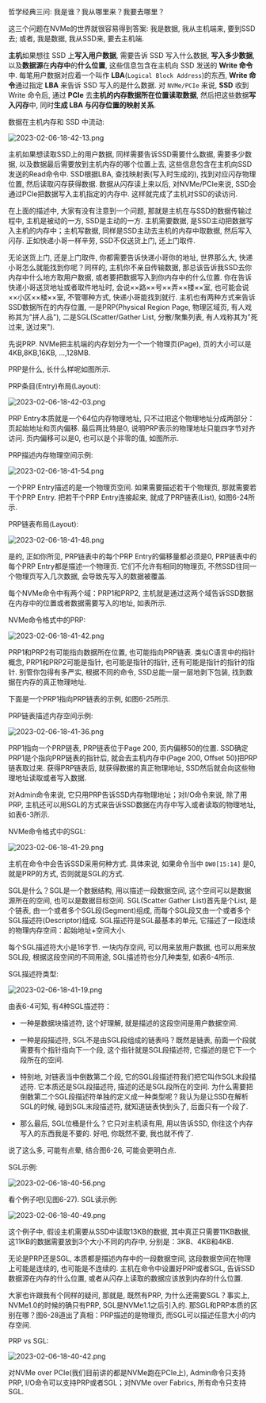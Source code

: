 
哲学经典三问: 我是谁？我从哪里来？我要去哪里？

这三个问题在NVMe的世界就很容易得到答案: 我是数据, 我从主机端来, 要到SSD去; 或者, 我是数据, 我从SSD来, 要去主机端.

**主机**如果想往 SSD 上**写入用户数据**, 需要告诉 SSD 写入什么数据, **写入多少数据**, 以及**数据源**在**内存中**的**什么位置**, 这些信息包含在主机向 SSD 发送的 **Write 命令**中. 每笔用户数据对应着一个叫作 **LBA**(`Logical Block Address`)的东西, **Write 命令**通过指定 **LBA** 来告诉 SSD 写入的是什么数据. 对 `NVMe/PCIe` 来说, **SSD** 收到 Write 命令后, 通过 **PCIe** 去**主机的内存数据所在位置读取数据**, 然后把这些数据**写入闪存**中, 同时**生成 LBA 与闪存位置的映射关系**.

数据在主机内存和 SSD 中流动:

![2023-02-06-18-42-13.png](./images/2023-02-06-18-42-13.png)

主机如果想读取SSD上的用户数据, 同样需要告诉SSD需要什么数据, 需要多少数据, 以及数据最后需要放到主机内存的哪个位置上去, 这些信息包含在主机向SSD发送的Read命令中. SSD根据LBA, 查找映射表(写入时生成的), 找到对应闪存物理位置, 然后读取闪存获得数据. 数据从闪存读上来以后, 对NVMe/PCIe来说, SSD会通过PCIe把数据写入主机指定的内存中. 这样就完成了主机对SSD的读访问.

在上面的描述中, 大家有没有注意到一个问题, 那就是主机在与SSD的数据传输过程中, 主机是被动的一方, SSD是主动的一方. 主机需要数据, 是SSD主动把数据写入主机的内存中；主机写数据, 同样是SSD主动去主机的内存中取数据, 然后写入闪存. 正如快递小哥一样辛劳, SSD不仅送货上门, 还上门取件.

无论送货上门, 还是上门取件, 你都需要告诉快递小哥你的地址, 世界那么大, 快递小哥怎么就能找到你呢？同样的, 主机你不亲自传输数据, 那总该告诉我SSD去你内存中什么地方取用户数据, 或者要把数据写入到你内存中的什么位置. 你在告诉快递小哥送货地址或者取件地址时, 会说××路××号××弄××楼××室, 也可能会说××小区××楼××室, 不管哪种方式, 快递小哥能找到就行. 主机也有两种方式来告诉SSD数据所在的内存位置, 一是PRP(Physical Region Page, 物理区域页, 有人戏称其为"拼人品"), 二是SGL(Scatter/Gather List, 分散/聚集列表, 有人戏称其为"死过来, 送过来").

先说PRP. NVMe把主机端的内存划分为一个一个物理页(Page), 页的大小可以是4KB,8KB,16KB, …,128MB.

PRP是什么, 长什么样呢如图所示.

PRP条目(Entry)布局(Layout):

![2023-02-06-18-42-03.png](./images/2023-02-06-18-42-03.png)

PRP Entry本质就是一个64位内存物理地址, 只不过把这个物理地址分成两部分：页起始地址和页内偏移. 最后两比特是0, 说明PRP表示的物理地址只能四字节对齐访问. 页内偏移可以是0, 也可以是个非零的值, 如图所示.

PRP描述内存物理空间示例:

![2023-02-06-18-41-54.png](./images/2023-02-06-18-41-54.png)

一个PRP Entry描述的是一个物理页空间. 如果需要描述若干个物理页, 那就需要若干个PRP Entry. 把若干个PRP Entry连接起来, 就成了PRP链表(List), 如图6-24所示.

PRP链表布局(Layout):

![2023-02-06-18-41-48.png](./images/2023-02-06-18-41-48.png)

是的, 正如你所见, PRP链表中的每个PRP Entry的偏移量都必须是0, PRP链表中的每个PRP Entry都是描述一个物理页. 它们不允许有相同的物理页, 不然SSD往同一个物理页写入几次数据, 会导致先写入的数据被覆盖.

每个NVMe命令中有两个域：PRP1和PRP2, 主机就是通过这两个域告诉SSD数据在内存中的位置或者数据需要写入的地址, 如表所示.

NVMe命令格式中的PRP:

![2023-02-06-18-41-42.png](./images/2023-02-06-18-41-42.png)

PRP1和PRP2有可能指向数据所在位置, 也可能指向PRP链表. 类似C语言中的指针概念, PRP1和PRP2可能是指针, 也可能是指针的指针, 还有可能是指针的指针的指针. 别管你包得有多严实, 根据不同的命令, SSD总能一层一层地剥下包装, 找到数据在内存的真正物理地址.

下面是一个PRP1指向PRP链表的示例, 如图6-25所示.

PRP链表描述内存空间示例:

![2023-02-06-18-41-36.png](./images/2023-02-06-18-41-36.png)

PRP1指向一个PRP链表, PRP链表位于Page 200, 页内偏移50的位置. SSD确定PRP1是个指向PRP链表的指针后, 就会去主机内存中(Page 200, Offset 50)把PRP链表取过来. 获得PRP链表后, 就获得数据的真正物理地址, SSD然后就会向这些物理地址读取或者写入数据.

对Admin命令来说, 它只用PRP告诉SSD内存物理地址；对I/O命令来说, 除了用PRP, 主机还可以用SGL的方式来告诉SSD数据在内存中写入或者读取的物理地址, 如表6-3所示.

NVMe命令格式中的SGL:

![2023-02-06-18-41-29.png](./images/2023-02-06-18-41-29.png)

主机在命令中会告诉SSD采用何种方式. 具体来说, 如果命令当中 `DW0[15:14]` 是0, 就是PRP的方式, 否则就是SGL的方式.

SGL是什么？SGL是一个数据结构, 用以描述一段数据空间, 这个空间可以是数据源所在的空间, 也可以是数据目标空间. SGL(Scatter Gather List)首先是个List, 是个链表, 由一个或者多个SGL段(Segment)组成, 而每个SGL段又由一个或者多个SGL描述符(Descriptor)组成. SGL描述符是SGL最基本的单元, 它描述了一段连续的物理内存空间：起始地址+空间大小.

每个SGL描述符大小是16字节. 一块内存空间, 可以用来放用户数据, 也可以用来放SGL段, 根据这段空间的不同用途, SGL描述符也分几种类型, 如表6-4所示.

SGL描述符类型:

![2023-02-06-18-41-19.png](./images/2023-02-06-18-41-19.png)

由表6-4可知, 有4种SGL描述符：

* 一种是数据块描述符, 这个好理解, 就是描述的这段空间是用户数据空间.

* 一种是段描述符, SGL不是由SGL段组成的链表吗？既然是链表, 前面一个段就需要有个指针指向下一个段, 这个指针就是SGL段描述符, 它描述的是它下一个段所在的空间.

* 特别地, 对链表当中倒数第二个段, 它的SGL段描述符我们把它叫作SGL末段描述符. 它本质还是SGL段描述符, 描述的还是SGL段所在的空间. 为什么需要把倒数第二个SGL段描述符单独的定义成一种类型呢？我认为是让SSD在解析SGL的时候, 碰到SGL末段描述符, 就知道链表快到头了, 后面只有一个段了.

* 那么最后, SGL位桶是什么？它只对主机读有用, 用以告诉SSD, 你往这个内存写入的东西我是不要的. 好吧, 你既然不要, 我也就不传了.

说了这么多, 可能有点晕, 结合图6-26, 可能会更明白点.

SGL示例:

![2023-02-06-18-40-56.png](./images/2023-02-06-18-40-56.png)

看个例子吧(见图6-27). SGL读示例:

![2023-02-06-18-40-49.png](./images/2023-02-06-18-40-49.png)

这个例子中, 假设主机需要从SSD中读取13KB的数据, 其中真正只需要11KB数据, 这11KB的数据需要放到3个大小不同的内存中, 分别是：3KB、4KB和4KB.

无论是PRP还是SGL, 本质都是描述内存中的一段数据空间, 这段数据空间在物理上可能是连续的, 也可能是不连续的. 主机在命令中设置好PRP或者SGL, 告诉SSD数据源在内存的什么位置, 或者从闪存上读取的数据应该放到内存的什么位置.

大家也许跟我有个同样的疑问, 那就是, 既然有PRP, 为什么还需要SGL？事实上, NVMe1.0的时候的确只有PRP, SGL是NVMe1.1之后引入的. 那SGL和PRP本质的区别在哪？图6-28道出了真相：PRP描述的是物理页, 而SGL可以描述任意大小的内存空间.

PRP vs SGL:

![2023-02-06-18-40-42.png](./images/2023-02-06-18-40-42.png)

对NVMe over PCIe(我们目前讲的都是NVMe跑在PCIe上), Admin命令只支持PRP, I/O命令可以支持PRP或者SGL；对NVMe over Fabrics, 所有命令只支持SGL.

